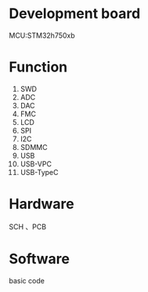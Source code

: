 # Development board

MCU:STM32h750xb

# Function

1. SWD
2. ADC
3. DAC
4. FMC
5. LCD
6. SPI
7. I2C
8. SDMMC
9. USB
10. USB-VPC
11. USB-TypeC

# Hardware

SCH 、PCB

# Software

basic code
